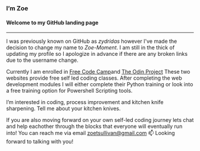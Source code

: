 ### I’m Zoe
#### Welcome to my GitHub landing page
---
I was previously known on GitHub as *zydridas* however I've made the decision to change my name to *Zoe-Moment*. I am still in the thick of updating my profile so I apologize in advance if there are any broken links due to the username change. 

Currently I am enrolled in [Free Code Camp](https://www.freecodecamp.org)and [The Odin Project](https://www.theodinproject.com) These two websites provide free self led coding classes. After completing the web development modules I will either complete their Python training or look into a free training option for Powershell Scripting tools. 

I’m interested in coding, process improvement and kitchen knife sharpening. Tell me about your kitchen knives. 

If you are also moving forward on your own self-led coding journey lets chat and help eachother through the blocks that everyone will eventually run into! You can reach me via email <zoetsullivan@gmail.com> 📫 Looking forward to talking with you!

<!---
zydridas/zydridas is a ✨ special ✨ repository because its `README.md` (this file) appears on your GitHub profile.
You can click the Preview link to take a look at your changes.
--->

